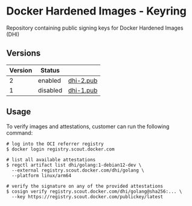 # Docker Hardened Images - Keyring

Repository containing public signing keys for Docker Hardened Images (DHI)

## Versions

| Version | Status      |                        |
|---------| ------------|------------------------|
| 2       | enabled     | [dhi-2.pub](dhi-2.pub) |
| 1       | disabled    | [dhi-1.pub](dhi-1.pub) |

## Usage

To verify images and attestations, customer can run the following command:

```
# log into the OCI referrer registry
$ docker login registry.scout.docker.com

# list all available attestations
$ regctl artifact list dhi/golang:1-debian12-dev \
  --external registry.scout.docker.com/dhi/golang \
  --platform linux/arm64

# verify the signature on any of the provided attestations
$ cosign verify registry.scout.docker.com/dhi/golang@sha256:... \
  --key https://registry.scout.docker.com/publickey/latest
```
